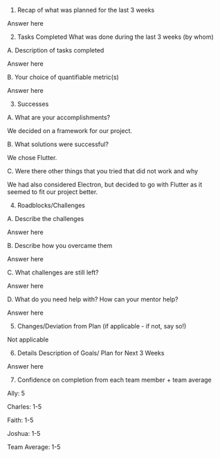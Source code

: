 1. Recap of what was planned for the last 3 weeks

Answer here

2. Tasks Completed What was done during the last 3 weeks (by whom)

A. Description of tasks completed

Answer here

B. Your choice of quantifiable metric(s)

Answer here

3. Successes

A. What are your accomplishments?

We decided on a framework for our project.

B. What solutions were successful?

We chose Flutter.

C. Were there other things that you tried that did not work and why

We had also considered Electron, but decided to go with Flutter as it seemed to fit our project better.
  
4. Roadblocks/Challenges

A. Describe the challenges

Answer here

B. Describe how you overcame them

Answer here

C. What challenges are still left?

Answer here

D. What do you need help with? How can your mentor help?

Answer here

5. Changes/Deviation from Plan (if applicable - if not, say so!)

Not applicable

6. Details Description of Goals/ Plan for Next 3 Weeks

Answer here

7. Confidence on completion from each team member + team average

Ally:
5

Charles:
1-5

Faith:
1-5

Joshua:
1-5

Team Average:
1-5

